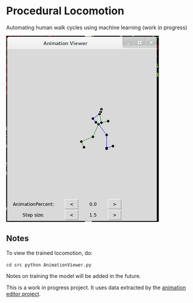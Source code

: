 Procedural Locomotion
=====================

Automating human walk cycles using machine learning (work in progress)

![example](img/anim-viewer.png)

Notes
-----

To view the trained locomotion, do:

`cd src
python AnimationViewer.py`

Notes on training the model will be added in the future.

This is a work in progress project. It uses data extracted by the [animation editor project](https://github.com/hmoraldo/AnimationEditor).

